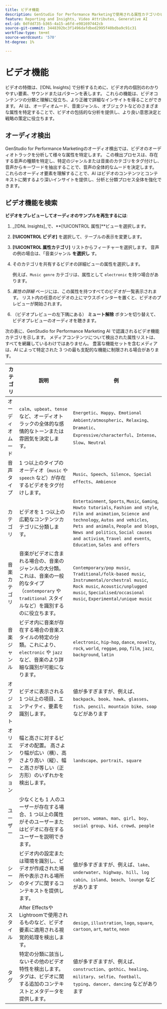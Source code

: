 ```yaml
---
title: ビデオ機能
description: GenStudio for Performance Marketingで使用される属性カテゴリのビデオ機能について説明します。
feature: Reporting and Insights, Video Attributes, Generative AI
exl-id: 0dfdd735-b365-4a15-a6fd-e981697442cb
source-git-commit: 3448392bc3f1496dafdbed2995f40bdba9c91c31
workflow-type: tm+mt
source-wordcount: '570'
ht-degree: 1%

---
```


# ビデオ機能

ビデオの特徴は、[!DNL Insights] で分析するために、ビデオ内の個別のわかりやすい要素、サウンドまたはパターンを表します。 これらの機能は、ビデオコンテンツの分類と理解に役立ち、より正確で詳細なインサイトを得ることができます。 AI は、オーディオムード、音楽ジャンル、オブジェクトなどのさまざまな属性を特定することで、ビデオの包括的な分析を提供し、より良い意思決定と戦略の策定に役立ちます。

## オーディオ検出

GenStudio for Performance Marketingのオーディオ検出では、ビデオのオーディオトラックを分析して様々な属性を特定します。 この検出プロセスは、存在する音声の種類を特定し、特定のジャンルまたは音楽のカテゴリをタグ付けし、音声からキーワードを抽出することで、音声の全体的なムードを決定します。 これらのオーディオ要素を理解することで、AI はビデオのコンテンツとコンテキストに関するより深いインサイトを提供し、分析と分類プロセス全体を強化できます。

## ビデオ機能を検索

**ビデオをプレビューしてオーディオのサンプルを再生するには**:

1. _[!DNL Insights]_で、**[!UICONTROL 属性]**ビューを選択します。

1. **[!UICONTROL ビデオ]** を選択して、テーブルの表示を変更します。

1. **[!UICONTROL 属性カテゴリ]** リストからフィーチャーを選択します。 音声の例の場合は、「音楽ジャンル **を選択し** す。

1. そのカテゴリを共有するビデオの詳細ビューの属性を選択します。

   例えば、`Music genre` カテゴリは、属性として `electronic` を持つ場合があります。

1. _属性の詳細_ ページには、この属性を持つすべてのビデオが一覧表示されます。 リスト内の任意のビデオの上にマウスポインターを置くと、ビデオのプレビューが開始されます。

1. （ビデオプレビューの左下隅にある） **ミュート解除** ボタンを切り替えて、ビデオプレビューのオーディオを聴きます。

次の表に、GenStudio for Performance Marketing AI で認識されるビデオ機能カテゴリを示します。 メディアコンテンツについて検出された属性リストは、すべてを網羅しているわけではありません。 豊富な機能セットを含むメディアは、AI によって特定された 3 つの最も支配的な機能に制限される場合があります。

<!-- For the writer: turn off word wrap to work with these tables. Option + Z -->

| カテゴリ | 説明 | 例 |
| ------------------- | ------------------------------------------------------------------------------------------------------------ | --------------------------------------------------------------------------------------- |
| オーディオムード | `calm`、`upbeat`、`tense` など、オーディオトラックの全体的な感情的なトーンまたは雰囲気を決定します。 | `Energetic`、`Happy`、`Emotional Ambient/atmospheric`、`Relaxing`、`Dramatic`、`Expressive/characterful`、`Intense`、`Slow`、`Neutral` |
| 音声タイプ | 1 つ以上のタイプのオーディオ（`music` や `speech` など）が存在するビデオをタグ付けします。 | `Music`、`Speech`、`Silence`、`Special effects`、`Ambience` |
| カテゴリ | ビデオを 1 つ以上の広範なコンテンツカテゴリに分類します。 | `Entertainment`, `Sports`, `Music`, `Gaming`, `Howto tutorials`, `Fashion and style`, `Film and animation`, `Science and technology`, `Autos and vehicles`, `Pets and animals`, `People and blogs`, `News and politics`, `Social causes and activism`, `Travel and events`, `Education`, `Sales and offers` |
| 音楽カテゴリ | 音楽がビデオに含まれる場合の、音楽のジャンルの大分類。 これは、音楽の一般的なタイプ（`contemporary` や `traditional` スタイルなど）を識別するのに役立ちます。 | `Contemporary/pop music`, `Traditional/folk-based music`, `Instrumental/orchestral music`, `Rock music`, `Acoustic/unplugged music`, `Specialised/occasional music`, `Experimental/unique music` |
| 音楽ジャンル | ビデオ内に音楽が存在する場合の音楽スタイルの特定の分類。これにより、`electronic` や `jazz` など、音楽のより詳細な識別が可能になります。 | `electronic`, `hip-hop`, `dance`, `novelty`, `rock`, `world`, `reggae`, `pop`, `film`, `jazz`, `background`, `latin` |
| オブジェクト | ビデオに表示される 1 つ以上の項目、エンティティ、要素を識別します。 | 値が多すぎますが、例えば、`backpack`、`book`、`hawk`、`glasses`、`fish`、`pencil`、`mountain bike`、`soap` などがあります |
| オリエンテーション | 幅と高さに対するビデオの配置。 高さより幅が広い（横）、高さより高い（縦）、幅と高さが等しい（正方形）のいずれかを検出します。 | `landscape`、`portrait`、`square` |
| ユーザー | 少なくとも 1 人のユーザーが存在する場合、1 つ以上の属性がそのユーザーまたはビデオに存在するユーザーを説明できます。 | `person`、`woman`、`man`、`girl`、`boy`、`social group`、`kid`、`crowd`、`people` |
| シーン | ビデオ内の設定または環境を識別し、ビデオが作成された場所や表示される場所のタイプに関するコンテキストを提供します。 | 値が多すぎますが、例えば、`lake`、`underwater`、`highway`、`hill`、`log cabin`、`island`、`beach`、`lounge` などがあります |
| スタイル | After EffectsやLightroomで使用されるものなど、ビデオ要素に適用される視覚的処理を検出します。 | `design`, `illustration`, `logo`, `square`, `cartoon`, `art`, `matte`, `neon` |
| タグ | 特定の分類に該当しないその他のビデオ特性を検出します。 タグは、ビデオに関する追加のコンテキストとメタデータを提供します。 | 値が多すぎますが、例えば、`construction`、`gothic`、`healing`、`military`、`selfie`、`football`、`typing`、`dancer`、`dancing` などがあります |
